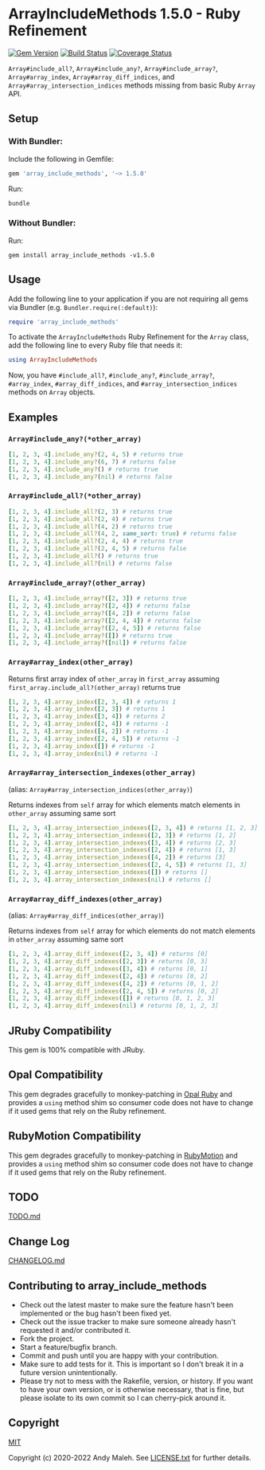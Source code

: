# ArrayIncludeMethods 1.5.0 - Ruby Refinement
[![Gem Version](https://badge.fury.io/rb/array_include_methods.svg)](http://badge.fury.io/rb/array_include_methods)
[![Build Status](https://travis-ci.com/AndyObtiva/array_include_methods.svg?branch=master)](https://travis-ci.com/AndyObtiva/array_include_methods)
[![Coverage Status](https://coveralls.io/repos/github/AndyObtiva/array_include_methods/badge.svg?branch=master)](https://coveralls.io/github/AndyObtiva/array_include_methods?branch=master)

`Array#include_all?`, `Array#include_any?`, `Array#include_array?`, `Array#array_index`, `Array#array_diff_indices`, and `Array#array_intersection_indices` methods missing from basic Ruby `Array` API.

## Setup

### With Bundler:

Include the following in Gemfile:

```ruby
gem 'array_include_methods', '~> 1.5.0'
```

Run:

```
bundle
```

### Without Bundler:

Run:

```
gem install array_include_methods -v1.5.0
```

## Usage

Add the following line to your application if you are not requiring all gems via Bundler (e.g. `Bundler.require(:default)`):

```ruby
require 'array_include_methods'
```

To activate the `ArrayIncludeMethods` Ruby Refinement for the `Array` class, add the following line to every Ruby file that needs it:

```ruby
using ArrayIncludeMethods
```

Now, you have `#include_all?`, `#include_any?`, `#include_array?`, `#array_index`, `#array_diff_indices`, and `#array_intersection_indices` methods on `Array` objects.

## Examples

### `Array#include_any?(*other_array)`

```ruby
[1, 2, 3, 4].include_any?(2, 4, 5) # returns true
[1, 2, 3, 4].include_any?(6, 7) # returns false
[1, 2, 3, 4].include_any?() # returns true
[1, 2, 3, 4].include_any?(nil) # returns false
```

### `Array#include_all?(*other_array)`

```ruby
[1, 2, 3, 4].include_all?(2, 3) # returns true
[1, 2, 3, 4].include_all?(2, 4) # returns true
[1, 2, 3, 4].include_all?(4, 2) # returns true
[1, 2, 3, 4].include_all?(4, 2, same_sort: true) # returns false
[1, 2, 3, 4].include_all?(2, 4, 4) # returns true
[1, 2, 3, 4].include_all?(2, 4, 5) # returns false
[1, 2, 3, 4].include_all?() # returns true
[1, 2, 3, 4].include_all?(nil) # returns false
```

### `Array#include_array?(other_array)`

```ruby
[1, 2, 3, 4].include_array?([2, 3]) # returns true
[1, 2, 3, 4].include_array?([2, 4]) # returns false
[1, 2, 3, 4].include_array?([4, 2]) # returns false
[1, 2, 3, 4].include_array?([2, 4, 4]) # returns false
[1, 2, 3, 4].include_array?([2, 4, 5]) # returns false
[1, 2, 3, 4].include_array?([]) # returns true
[1, 2, 3, 4].include_array?([nil]) # returns false
```

### `Array#array_index(other_array)`

Returns first array index of `other_array` in `first_array` assuming `first_array.include_all?(other_array)` returns true

```ruby
[1, 2, 3, 4].array_index([2, 3, 4]) # returns 1
[1, 2, 3, 4].array_index([2, 3]) # returns 1
[1, 2, 3, 4].array_index([3, 4]) # returns 2
[1, 2, 3, 4].array_index([2, 4]) # returns -1
[1, 2, 3, 4].array_index([4, 2]) # returns -1
[1, 2, 3, 4].array_index([2, 4, 5]) # returns -1
[1, 2, 3, 4].array_index([]) # returns -1
[1, 2, 3, 4].array_index(nil) # returns -1
```

### `Array#array_intersection_indexes(other_array)`
(alias: `Array#array_intersection_indices(other_array)`)

Returns indexes from `self` array for which elements match elements in `other_array` assuming same sort

```ruby
[1, 2, 3, 4].array_intersection_indexes([2, 3, 4]) # returns [1, 2, 3]
[1, 2, 3, 4].array_intersection_indexes([2, 3]) # returns [1, 2]
[1, 2, 3, 4].array_intersection_indexes([3, 4]) # returns [2, 3]
[1, 2, 3, 4].array_intersection_indexes([2, 4]) # returns [1, 3]
[1, 2, 3, 4].array_intersection_indexes([4, 2]) # returns [3]
[1, 2, 3, 4].array_intersection_indexes([2, 4, 5]) # returns [1, 3]
[1, 2, 3, 4].array_intersection_indexes([]) # returns []
[1, 2, 3, 4].array_intersection_indexes(nil) # returns []
```

### `Array#array_diff_indexes(other_array)`
(alias: `Array#array_diff_indices(other_array)`)

Returns indexes from `self` array for which elements do not match elements in `other_array` assuming same sort

```ruby
[1, 2, 3, 4].array_diff_indexes([2, 3, 4]) # returns [0]
[1, 2, 3, 4].array_diff_indexes([2, 3]) # returns [0, 3]
[1, 2, 3, 4].array_diff_indexes([3, 4]) # returns [0, 1]
[1, 2, 3, 4].array_diff_indexes([2, 4]) # returns [0, 2]
[1, 2, 3, 4].array_diff_indexes([4, 2]) # returns [0, 1, 2]
[1, 2, 3, 4].array_diff_indexes([2, 4, 5]) # returns [0, 2]
[1, 2, 3, 4].array_diff_indexes([]) # returns [0, 1, 2, 3]
[1, 2, 3, 4].array_diff_indexes(nil) # returns [0, 1, 2, 3]
```

## JRuby Compatibility

This gem is 100% compatible with JRuby.

## Opal Compatibility

This gem degrades gracefully to monkey-patching in [Opal Ruby](https://opalrb.com) and provides a `using` method shim so consumer code does not have to change if it used gems that rely on the Ruby refinement.

## RubyMotion Compatibility

This gem degrades gracefully to monkey-patching in [RubyMotion](http://www.rubymotion.com/) and provides a `using` method shim so consumer code does not have to change if it used gems that rely on the Ruby refinement.

## TODO

[TODO.md](TODO.md)

## Change Log

[CHANGELOG.md](CHANGELOG.md)

## Contributing to array_include_methods
 
* Check out the latest master to make sure the feature hasn't been implemented or the bug hasn't been fixed yet.
* Check out the issue tracker to make sure someone already hasn't requested it and/or contributed it.
* Fork the project.
* Start a feature/bugfix branch.
* Commit and push until you are happy with your contribution.
* Make sure to add tests for it. This is important so I don't break it in a future version unintentionally.
* Please try not to mess with the Rakefile, version, or history. If you want to have your own version, or is otherwise necessary, that is fine, but please isolate to its own commit so I can cherry-pick around it.

## Copyright

[MIT](LICENSE.txt)

Copyright (c) 2020-2022 Andy Maleh. See [LICENSE.txt](LICENSE.txt) for further details.

